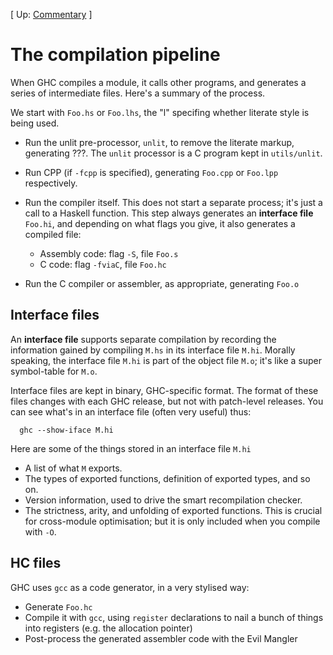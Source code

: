 
\[ Up: [Commentary](commentary) \]


# The compilation pipeline



When GHC compiles a module, it calls other programs, and generates a series of intermediate files.  Here's a summary of the process.



We start with `Foo.hs` or `Foo.lhs`, the "l" specifing whether literate style is being used.


- Run the unlit pre-processor, `unlit`, to remove the literate markup, generating ???.  The `unlit` processor is a C program kept in `utils/unlit`.

- Run CPP (if `-fcpp` is specified), generating `Foo.cpp` or `Foo.lpp` respectively.

- Run the compiler itself. This does not start a separate process; it's just a call to a Haskell function.  This step always generates an **interface file** `Foo.hi`, and depending on what flags you give, it also generates a compiled file:

  - Assembly code: flag `-S`, file `Foo.s`
  - C code: flag `-fviaC`, file `Foo.hc`

- Run the C compiler or assembler, as appropriate, generating `Foo.o`

## Interface files



An **interface file** supports separate compilation by recording the information gained by compiling `M.hs` in its interface file `M.hi`.  Morally speaking, the interface file `M.hi` is part of the object file `M.o`; it's like a super symbol-table for `M.o`.



Interface files are kept in binary, GHC-specific format.  The format of these files changes with each GHC release, but not with patch-level releases.  You can see what's in an interface file (often very useful) thus:


```wiki
  ghc --show-iface M.hi
```


Here are some of the things stored in an interface file `M.hi`


- A list of what `M` exports.
- The types of exported functions, definition of exported types, and so on.
- Version information, used to drive the smart recompilation checker.
- The strictness, arity, and unfolding of exported functions.  This is crucial for cross-module optimisation; but it is only included when you compile with `-O`.

## HC files



GHC uses `gcc` as a code generator, in a very stylised way:


- Generate `Foo.hc`
- Compile it with `gcc`, using `register` declarations to nail a bunch of things into registers (e.g. the allocation pointer)
- Post-process the generated assembler code with the Evil Mangler
